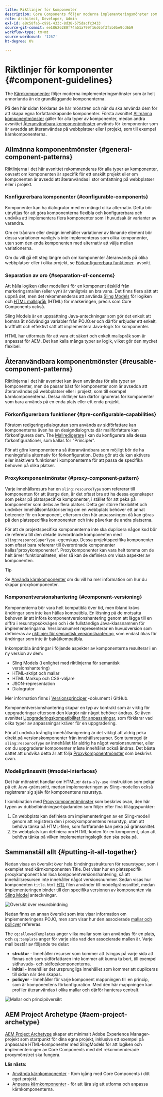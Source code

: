 ```yaml
---
title: Riktlinjer för komponenter
description: Core Components följer moderna implementeringsmönster som skiljer sig mycket från grundkomponenterna.
role: Architect, Developer, Admin
exl-id: e8c58fa5-c991-433c-8d38-575dacfc3433
source-git-commit: ee18626280f74a51a799f16d6bf3f5b0be9cd6b9
workflow-type: tm+mt
source-wordcount: '1267'
ht-degree: 0%

---
```


# Riktlinjer för komponenter {#component-guidelines}

The [Kärnkomponenter](overview.md) följer moderna implementeringsmönster som är helt annorlunda än de grundläggande komponenterna.

På den här sidan förklaras de här mönstren och när du ska använda dem för att skapa egna författarskapande komponenter. Första avsnittet [Allmänna komponentmönster](#general-component-patterns) gäller för alla typer av komponenter, medan andra avsnittet [Återanvändbara komponentmönster](#reusable-component-patterns) används för komponenter som är avsedda att återanvändas på webbplatser eller i projekt, som till exempel kärnkomponenterna.

## Allmänna komponentmönster {#general-component-patterns}

Riktlinjerna i det här avsnittet rekommenderas för alla typer av komponenter, oavsett om komponenten är specifik för ett enskilt projekt eller om komponenten är avsedd att återanvändas i stor omfattning på webbplatser eller i projekt.

### Konfigurerbara komponenter {#configurable-components}

Komponenter kan ha dialogrutor med en mängd olika alternativ. Detta bör utnyttjas för att göra komponenterna flexibla och konfigurerbara och undvika att implementera flera komponenter som i huvudsak är varianter av varandra.

Om en trådram eller design innehåller variationer av liknande element bör dessa variationer vanligtvis inte implementeras som olika komponenter, utan som den enda komponenten med alternativ att välja mellan variationerna.

Om du vill gå ett steg längre och om komponenter återanvänds på olika webbplatser eller i olika projekt, se [Förkonfigurerbara funktioner](#pre-configurable-capabilities) -avsnitt.

### Separation av oro {#separation-of-concerns}

Att hålla logiken (eller modellen) för en komponent åtskild från markeringsmallen (eller vyn) är vanligtvis en bra vana. Det finns flera sätt att uppnå det, men det rekommenderas att använda [Sling Models](https://sling.apache.org/documentation/bundles/models.html) för logiken och [HTML mallspråk](https://experienceleague.adobe.com/docs/experience-manager-htl/using/overview.html) (HTML) för markeringen, precis som Core Components också.

Sling Models är en uppsättning Java-anteckningar som gör det enkelt att komma åt nödvändiga variabler från POJO:er och därför erbjuder ett enkelt, kraftfullt och effektivt sätt att implementera Java-logik för komponenter.

HTML har utformats för att vara ett säkert och enkelt mallspråk som är anpassat för AEM. Det kan kalla många typer av logik, vilket gör den mycket flexibel.

## Återanvändbara komponentmönster {#reusable-component-patterns}

Riktlinjerna i det här avsnittet kan även användas för alla typer av komponenter, men de passar bäst för komponenter som är avsedda att återanvändas på webbplatser eller i projekt, som till exempel kärnkomponenterna. Dessa riktlinjer kan därför ignoreras för komponenter som bara används på en enda plats eller ett enda projekt.

### Förkonfigurerbara funktioner {#pre-configurable-capabilities}

Förutom redigeringsdialogrutan som används av sidförfattare kan komponenterna även ha en designdialogruta där mallförfattare kan förkonfigurera dem. The [Mallredigerare](https://experienceleague.adobe.com/docs/experience-manager-cloud-service/sites/authoring/features/templates.html) I kan du konfigurera alla dessa förkonfigurationer, som kallas för &quot;Principer&quot;.

För att göra komponenterna så återanvändbara som möjligt bör de ha meningsfulla alternativ för förkonfiguration. Detta gör att du kan aktivera eller inaktivera funktioner i komponenterna för att passa de specifika behoven på olika platser.

### Proxykomponentmönster {#proxy-component-pattern}

Varje innehållsresurs har en `sling:resourceType` som refererar till komponenten för att återge den, är det oftast bra att ha dessa egenskaper som pekar på platsspecifika komponenter, i stället för att peka på komponenter som delas av flera platser. Detta ger större flexibilitet och undviker innehållsomfaktorisering om en webbplats behöver ett annat beteende för en komponent, eftersom den här anpassningen då kan göras på den platsspecifika komponenten och inte påverkar de andra platserna.

För att de projektspecifika komponenterna inte ska duplicera någon kod bör de referera till den delade överordnade komponenten med `sling:resourceSuperType` -egenskap. Dessa projektspecifika komponenter som oftast bara refererar till överordnade komponenter kallas&quot;proxykomponenter&quot;. Proxykomponenter kan vara helt tomma om de helt ärver funktionaliteten, eller så kan de definiera om vissa aspekter av komponenten.

>[!TIP]
>
>Se [Använda kärnkomponenter](/help/get-started/using.md#create-proxy-components) om du vill ha mer information om hur du skapar proxykomponenter.

### Komponentversionshantering {#component-versioning}

Komponenterna bör vara helt kompatibla över tid, men ibland krävs ändringar som inte kan hållas kompatibla. En lösning på de motsatta behoven är att införa komponentversionshantering genom att lägga till en siffra i resurstypsökvägen och i de fullständiga Java-klassnamnen för implementeringarna. Versionsnumret representerar en huvudversion som definieras av [riktlinjer för semantisk versionshantering](https://semver.org/), som endast ökas för ändringar som inte är bakåtkompatibla.

Inkompatibla ändringar i följande aspekter av komponenterna resulterar i en ny version av dem:

* Sling Models (i enlighet med riktlinjerna för semantisk versionshantering)
* HTML-skript och mallar
* HTML Markup och CSS-väljare
* JSON-representation
* Dialogrutor

Mer information finns i [Versionsprinciper](https://github.com/adobe/aem-core-wcm-components/wiki/Versioning-Policies) -dokument i GitHub.

Komponentversionshantering skapar en typ av kontrakt som är viktig för uppgraderingar eftersom den klargör när något behöver ändras. Se även avsnittet [Uppgraderingskompatibilitet för anpassningar](customizing.md#upgrade-compatibility-of-customizations), som förklarar vad olika typer av anpassningar kräver för en uppgradering.

För att undvika krånglig innehållsmigrering är det viktigt att aldrig peka direkt på versionskomponenter från innehållsresurser. Som tumregel är `sling:resourceType` av innehållet får aldrig ha något versionsnummer, eller om du uppgraderar komponenter måste innehållet också ändras. Det bästa sättet att undvika detta är att följa [Proxykomponentmönster](#proxy-component-pattern) som beskrivs ovan.

### Modellgränssnitt {#model-interfaces}

Det här mönstret handlar om HTML:er `data-sly-use` -instruktion som pekar på ett Java-gränssnitt, medan implementeringen av Sling-modellen också registrerar sig själv för komponentens resurstyp.

I kombination med [Proxykomponentmönster](#proxy-component-pattern) som beskrivs ovan, den här typen av dubbelbindningserbjudanden som följer efter fina tilläggspunkter:

1. En webbplats kan definiera om implementeringen av en Sling-modell genom att registrera den i proxykomponentens resurstyp, utan att behöva tänka på HTML-filen, som fortfarande kan peka på gränssnittet.
1. En webbplats kan definiera om HTML-koden för en komponent, utan att behöva tänka på vilken implementeringslogik den ska peka på.

## Sammanställ allt {#putting-it-all-together}

Nedan visas en översikt över hela bindningsstrukturen för resurstyper, som i exemplet med kärnkomponenten Title. Det visar hur en platsspecifik proxykomponent kan lösa komponentversionshantering, så att innehållsresursen inte innehåller något versionsnummer. Sedan visas hur komponenten `title.html` [HTL](https://experienceleague.adobe.com/docs/experience-manager-htl/using/overview.html) filen använder till modellgränssnittet, medan implementeringen binder till den specifika versionen av komponenten via [Sling Model](https://sling.apache.org/documentation/bundles/models.html) anteckningar.

![Översikt över resursbindning](/help/assets/chlimage_1-32.png)

Nedan finns en annan översikt som inte visar information om implementeringens POJO, men som visar hur den associerade [mallar och policyer](https://experienceleague.adobe.com/docs/experience-manager-cloud-service/content/implementing/developing/full-stack/components-templates/templates.html) refereras.

The `cq:allowedTemplates` anger vilka mallar som kan användas för en plats, och `cq:template` anger för varje sida vad den associerade mallen är. Varje mall består av följande tre delar:

* **struktur** - Innehåller resurser som kommer att tvingas på varje sida att finnas och som sidförfattaren inte kommer att kunna ta bort, till exempel sidhuvuds- och sidfotskomponenterna.
* **initial** - Innehåller det ursprungliga innehållet som kommer att dupliceras till sidan när den skapas.
* **policyer** - Innehåller för varje komponent mappningen till en princip, som är komponentens förkonfiguration. Med den här mappningen kan profiler återanvändas i olika mallar och därför hanteras centralt.

![Mallar och principöversikt](/help/assets/screen_shot_2018-12-07at093102.png)

## AEM Project Archetype {#aem-project-archetype}

[AEM Project Archetype](/help/developing/archetype/overview.md) skapar ett minimalt Adobe Experience Manager-projekt som startpunkt för dina egna projekt, inklusive ett exempel på anpassade HTML-komponenter med SlingModels för att logiken och implementeringen av Core Components med det rekommenderade proxymönstret ska fungera.

**Läs nästa:**

* [Använda kärnkomponenter](/help/get-started/using.md) - Kom igång med Core Components i ditt eget projekt.
* [Anpassa kärnkomponenter](customizing.md) - för att lära sig att utforma och anpassa kärnkomponenterna.
